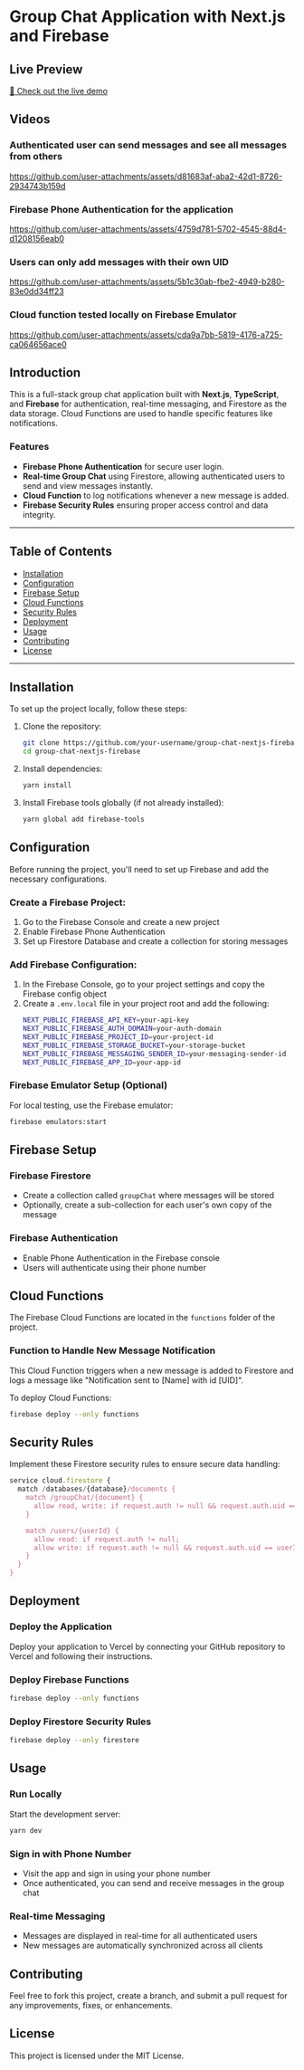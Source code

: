 # Group Chat Application with Next.js and Firebase

## Live Preview

[🚀 Check out the live demo](group-chat-amber.vercel.app)

## Videos

### Authenticated user can send messages and see all messages from others

https://github.com/user-attachments/assets/d81683af-aba2-42d1-8726-2934743b159d

### Firebase Phone Authentication for the application

https://github.com/user-attachments/assets/4759d781-5702-4545-88d4-d1208156eab0


### Users can only add messages with their own UID

https://github.com/user-attachments/assets/5b1c30ab-fbe2-4949-b280-83e0dd34ff23

### Cloud function tested locally on Firebase Emulator

https://github.com/user-attachments/assets/cda9a7bb-5819-4176-a725-ca064656ace0


## Introduction

This is a full-stack group chat application built with **Next.js**, **TypeScript**, and **Firebase** for authentication, real-time messaging, and Firestore as the data storage. Cloud Functions are used to handle specific features like notifications.

### Features
- **Firebase Phone Authentication** for secure user login.
- **Real-time Group Chat** using Firestore, allowing authenticated users to send and view messages instantly.
- **Cloud Function** to log notifications whenever a new message is added.
- **Firebase Security Rules** ensuring proper access control and data integrity.

---

## Table of Contents

- [Installation](#installation)
- [Configuration](#configuration)
- [Firebase Setup](#firebase-setup)
- [Cloud Functions](#cloud-functions)
- [Security Rules](#security-rules)
- [Deployment](#deployment)
- [Usage](#usage)
- [Contributing](#contributing)
- [License](#license)

---

## Installation

To set up the project locally, follow these steps:

1. Clone the repository:
   ```bash
   git clone https://github.com/your-username/group-chat-nextjs-firebase.git
   cd group-chat-nextjs-firebase
   ```

2. Install dependencies:
   ```bash
   yarn install
   ```

3. Install Firebase tools globally (if not already installed):
   ```bash
   yarn global add firebase-tools
   ```

## Configuration

Before running the project, you'll need to set up Firebase and add the necessary configurations.

### Create a Firebase Project:
1. Go to the Firebase Console and create a new project
2. Enable Firebase Phone Authentication
3. Set up Firestore Database and create a collection for storing messages

### Add Firebase Configuration:
1. In the Firebase Console, go to your project settings and copy the Firebase config object
2. Create a `.env.local` file in your project root and add the following:
   ```bash
   NEXT_PUBLIC_FIREBASE_API_KEY=your-api-key
   NEXT_PUBLIC_FIREBASE_AUTH_DOMAIN=your-auth-domain
   NEXT_PUBLIC_FIREBASE_PROJECT_ID=your-project-id
   NEXT_PUBLIC_FIREBASE_STORAGE_BUCKET=your-storage-bucket
   NEXT_PUBLIC_FIREBASE_MESSAGING_SENDER_ID=your-messaging-sender-id
   NEXT_PUBLIC_FIREBASE_APP_ID=your-app-id
   ```

### Firebase Emulator Setup (Optional)
For local testing, use the Firebase emulator:
```bash
firebase emulators:start
```

## Firebase Setup

### Firebase Firestore
- Create a collection called `groupChat` where messages will be stored
- Optionally, create a sub-collection for each user's own copy of the message

### Firebase Authentication
- Enable Phone Authentication in the Firebase console
- Users will authenticate using their phone number

## Cloud Functions

The Firebase Cloud Functions are located in the `functions` folder of the project.

### Function to Handle New Message Notification
This Cloud Function triggers when a new message is added to Firestore and logs a message like "Notification sent to [Name] with id [UID]".

To deploy Cloud Functions:
```bash
firebase deploy --only functions
```

## Security Rules

Implement these Firestore security rules to ensure secure data handling:

```javascript
service cloud.firestore {
  match /databases/{database}/documents {
    match /groupChat/{document} {
      allow read, write: if request.auth != null && request.auth.uid == resource.data.sender;
    }

    match /users/{userId} {
      allow read: if request.auth != null;
      allow write: if request.auth != null && request.auth.uid == userId;
    }
  }
}
```

## Deployment

### Deploy the Application
Deploy your application to Vercel by connecting your GitHub repository to Vercel and following their instructions.

### Deploy Firebase Functions
```bash
firebase deploy --only functions
```

### Deploy Firestore Security Rules
```bash
firebase deploy --only firestore
```

## Usage

### Run Locally
Start the development server:
```bash
yarn dev
```

### Sign in with Phone Number
- Visit the app and sign in using your phone number
- Once authenticated, you can send and receive messages in the group chat

### Real-time Messaging
- Messages are displayed in real-time for all authenticated users
- New messages are automatically synchronized across all clients

## Contributing

Feel free to fork this project, create a branch, and submit a pull request for any improvements, fixes, or enhancements.

## License

This project is licensed under the MIT License.

